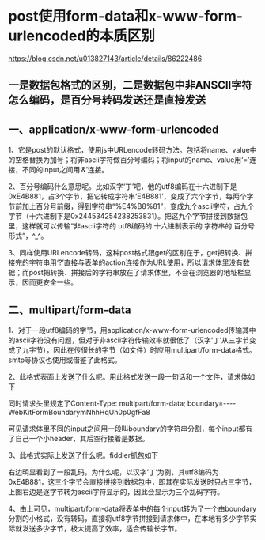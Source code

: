 # post使用form-data和x-www-form-urlencoded的本质区别

https://blog.csdn.net/u013827143/article/details/86222486

## 一是数据包格式的区别，二是数据包中非ANSCII字符怎么编码，是百分号转码发送还是直接发送

## 一、application/x-www-form-urlencoded

1、它是post的默认格式，使用js中URLencode转码方法。包括将name、value中的空格替换为加号；将非ascii字符做百分号编码；将input的name、value用‘=’连接，不同的input之间用‘&’连接。

2、百分号编码什么意思呢。比如汉字‘丁’吧，他的utf8编码在十六进制下是0xE4B881，占3个字节，把它转成字符串‘E4B881’，变成了六个字节，每两个字节前加上百分号前缀，得到字符串“%E4%B8%81”，变成九个ascii字符，占九个字节（十六进制下是0x244534254238253831）。把这九个字节拼接到数据包里，这样就可以传输“非ascii字符的  utf8编码的 十六进制表示的 字符串的 百分号形式”，^_^。

3、同样使用URLencode转码，这种post格式跟get的区别在于，get把转换、拼接完的字符串用‘?’直接与表单的action连接作为URL使用，所以请求体里没有数据；而post把转换、拼接后的字符串放在了请求体里，不会在浏览器的地址栏显示，因而更安全一些。

## 二、multipart/form-data

1、对于一段utf8编码的字节，用application/x-www-form-urlencoded传输其中的ascii字符没有问题，但对于非ascii字符传输效率就很低了（汉字‘丁’从三字节变成了九字节），因此在传很长的字节（如文件）时应用multipart/form-data格式。smtp等协议也使用或借鉴了此格式。

2、此格式表面上发送了什么呢。用此格式发送一段一句话和一个文件，请求体如下



同时请求头里规定了Content-Type: multipart/form-data; boundary=----WebKitFormBoundarymNhhHqUh0p0gfFa8

可见请求体里不同的input之间用一段叫boundary的字符串分割，每个input都有了自己一个小header，其后空行接着是数据。

3、此格式实际上发送了什么呢。fiddler抓包如下



右边明显看到了一段乱码，为什么呢，以汉字‘丁’为例，其utf8编码为0xE4B881，这三个字节会直接拼接到数据包中，即其在实际发送时只占三字节，上图右边是逐字节转为ascii字符显示的，因此会显示为三个乱码字符。

4、由上可见，multipart/form-data将表单中的每个input转为了一个由boundary分割的小格式，没有转码，直接将utf8字节拼接到请求体中，在本地有多少字节实际就发送多少字节，极大提高了效率，适合传输长字节。